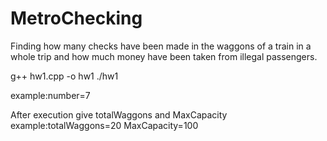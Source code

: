 # MetroChecking

Finding how many checks have been made in the waggons of a train in a whole trip and how much money have been taken from illegal passengers.

g++ hw1.cpp -o hw1
./hw1 <number>

example:number=7

After execution give totalWaggons and MaxCapacity
example:totalWaggons=20 MaxCapacity=100
